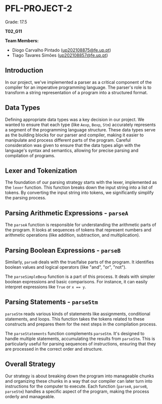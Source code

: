 # PFL-PROJECT-2

Grade: 17.5

**T02_G11**

**Team Members:**
- Diogo Carvalho Pintado (up202108875@fe.up.pt)
- Tiago Tavares Simões (up202108857@fe.up.pt)

## Introduction

In our project, we've implemented a parser as a critical component of the compiler for an imperative programming language. The parser's role is to transform a string representation of a program into a structured format.

## Data Types

Defining appropriate data types was a key decision in our project. We wanted to ensure that each type (like `Aexp`, `Bexp`, `Stm`) accurately represents a segment of the programming language structure. These data types serve as the building blocks for our parser and compiler, making it easier to manipulate and process different parts of the program. Careful consideration was given to ensure that the data types align with the language's syntax and semantics, allowing for precise parsing and compilation of programs.


## Lexer and Tokenization

The foundation of our parsing strategy starts with the lexer, implemented as the `lexer` function. This function breaks down the input string into a list of tokens. By converting the input string into tokens, we significantly simplify the parsing process.

## Parsing Arithmetic Expressions - `parseA`

The `parseA` function is responsible for understanding the arithmetic parts of the program. It looks at sequences of tokens that represent numbers and arithmetic operations (like addition, subtraction, and multiplication).

## Parsing Boolean Expressions - `parseB`

Similarly, `parseB` deals with the true/false parts of the program. It identifies boolean values and logical operators (like "and", "or", "not").

The `parseSimpleBexp` function is a part of this process. It deals with simpler boolean expressions and basic comparisons. For instance, it can easily interpret expressions like `True` or `x == y`.

## Parsing Statements - `parseStm`

`parseStm` reads various kinds of statements like assignments, conditional statements, and loops. This function takes the tokens related to these constructs and prepares them for the next steps in the compilation process.

The `parseStatements` function complements `parseStm`. It's designed to handle multiple statements, accumulating the results from `parseStm`. This is particularly useful for parsing sequences of instructions, ensuring that they are processed in the correct order and structure.


## Overall Strategy

Our strategy is about breaking down the program into manageable chunks and organizing these chunks in a way that our compiler can later turn into instructions for the computer to execute. Each function (`parseA`, `parseB`, `parseStm`) handles a specific aspect of the program, making the process orderly and manageable.
